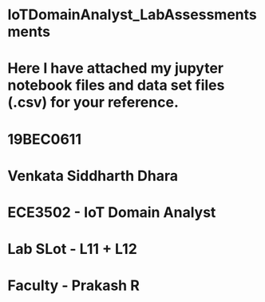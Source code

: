 # IoTDomainAnalyst_LabAssessmentsments

# Here I have attached my jupyter notebook files and data set files (.csv) for your reference. 

# 19BEC0611
# Venkata Siddharth Dhara
# ECE3502 - IoT Domain Analyst
# Lab SLot - L11 + L12
# Faculty - Prakash R

